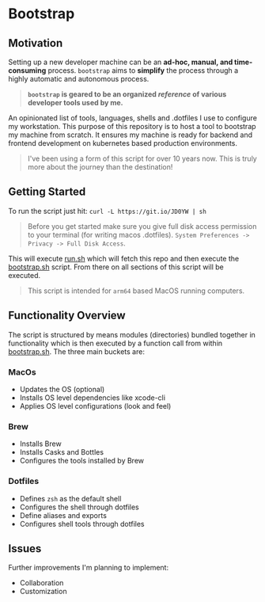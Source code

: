 Bootstrap
=========

## Motivation

Setting up a new developer machine can be an **ad-hoc, manual, and time-consuming** process.
`bootstrap` aims to **simplify** the process through a highly automatic and autonomous process.

>**`bootstrap` is geared to be an organized *reference* of various developer tools used by me.**

An opinionated list of tools, languages, shells and .dotfiles I use to configure my workstation.
This purpose of this repository is to host a tool to bootstrap my machine from scratch.
It ensures my machine is ready for backend and frontend development on kubernetes based production environments.

> I've been using a form of this script for over 10 years now. This is truly more about the journey than the destination!

## Getting Started

To run the script just hit: `curl -L https://git.io/JD0YW | sh`

>Before you get started make sure you give full disk access permission to your terminal (for writing macos .dotfiles).
>`System Preferences -> Privacy -> Full Disk Access`.

This will execute [run.sh](run.sh) which will fetch this repo and then execute the [bootstrap.sh](bootstrap.sh) script.
From there on all sections of this script will be executed.

>This script is intended for `arm64` based MacOS running computers.

## Functionality Overview

The script is structured by means modules (directories) bundled together in functionality which is then executed by a
function call from within [bootstrap.sh](bootstrap.sh). The three main buckets are:

### MacOs
- Updates the OS (optional)
- Installs OS level dependencies like xcode-cli
- Applies OS level configurations (look and feel)
### Brew
- Installs Brew
- Installs Casks and Bottles
- Configures the tools installed by Brew
### Dotfiles
- Defines `zsh` as the default shell
- Configures the shell through dotfiles
- Define aliases and exports
- Configures shell tools through dotfiles

## Issues
Further improvements I'm planning to implement:

- Collaboration
- Customization
